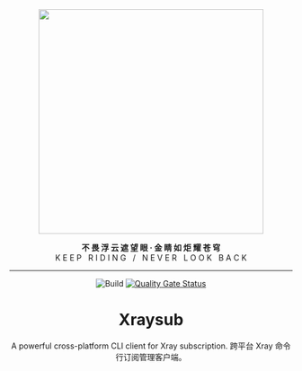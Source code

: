 <div align="center">
  <img width="400" src="https://user-images.githubusercontent.com/9838749/129607271-0161a754-6405-4106-bd64-fa1847004b03.png" />

  <span><b>不 畏 浮 云 遮 望 眼 · 金 睛 如 炬 耀 苍 穹</b></span>
  <br>
  <span>K E E P &nbsp; R I D I N G &nbsp; / &nbsp; N E V E R &nbsp; L O O K &nbsp; B A C K</span>

----
  
![Build](https://github.com/Bpazy/xraysub/workflows/Build/badge.svg)
[![Quality Gate Status](https://sonarcloud.io/api/project_badges/measure?project=Bpazy_xraysub&metric=alert_status)](https://sonarcloud.io/dashboard?id=Bpazy_xraysub)


# Xraysub
A powerful cross-platform CLI client for Xray subscription. 跨平台 Xray 命令行订阅管理客户端。
</div>
